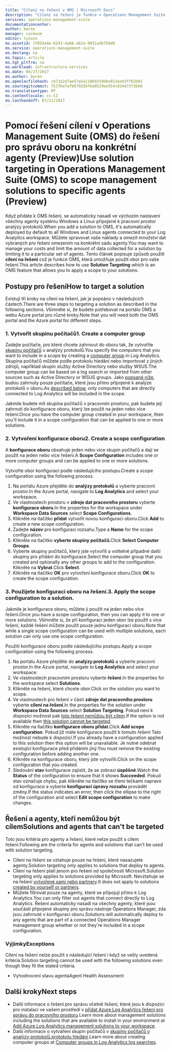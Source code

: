 ```yaml
---
title: "Cílení na řešení v OMS | Microsoft Docs"
description: "Cílení na řešení je funkce v Operations Management Suite (OMS), který vám umožní omezit na konkrétní sadu agentů řešení pro správu.  Tento článek popisuje, jak vytvořit konfiguraci oboru a použít ji k řešení."
services: operations-management-suite
documentationcenter: 
author: bwren
manager: carmonm
editor: tysonn
ms.assetid: 1f054a4e-6243-4a66-a62a-0031adb750d8
ms.service: operations-management-suite
ms.devlang: na
ms.topic: article
ms.tgt_pltfrm: na
ms.workload: infrastructure-services
ms.date: 04/27/2017
ms.author: bwren
ms.openlocfilehash: cb73a2d7ae57a5a11869259dbe913ae83ffb2b01
ms.sourcegitcommit: f537befafb079256fba0529ee554c034d73f36b0
ms.translationtype: MT
ms.contentlocale: cs-CZ
ms.lasthandoff: 07/11/2017
---
```

# <a name="use-solution-targeting-in-operations-management-suite-oms-to-scope-management-solutions-to-specific-agents-preview"></a><span data-ttu-id="6b641-104">Pomocí řešení cílení v Operations Management Suite (OMS) do řešení pro správu oboru na konkrétní agenty (Preview)</span><span class="sxs-lookup"><span data-stu-id="6b641-104">Use solution targeting in Operations Management Suite (OMS) to scope management solutions to specific agents (Preview)</span></span>
<span data-ttu-id="6b641-105">Když přidáte k OMS řešení, se automaticky nasadí ve výchozím nastavení všechny agenty systému Windows a Linux připojené k pracovní prostor analýzy protokolů.</span><span class="sxs-lookup"><span data-stu-id="6b641-105">When you add a solution to OMS, it's automatically deployed by default to all Windows and Linux agents connected to your Log Analytics workspace.</span></span>  <span data-ttu-id="6b641-106">Můžete spravovat vaše náklady a omezit množství dat vybraných pro řešení omezením na konkrétní sadu agenty.</span><span class="sxs-lookup"><span data-stu-id="6b641-106">You may want to manage your costs and limit the amount of data collected for a solution by limiting it to a particular set of agents.</span></span>  <span data-ttu-id="6b641-107">Tento článek popisuje způsob použití **cílení na řešení** což je funkce OMS, která umožňuje použít obor pro vaše řešení.</span><span class="sxs-lookup"><span data-stu-id="6b641-107">This article describes how to use **Solution Targeting** which is an OMS feature that allows you to apply a scope to your solutions.</span></span>

## <a name="how-to-target-a-solution"></a><span data-ttu-id="6b641-108">Postupy pro řešení</span><span class="sxs-lookup"><span data-stu-id="6b641-108">How to target a solution</span></span>
<span data-ttu-id="6b641-109">Existují tři kroky na cílení na řešení, jak je popsáno v následujících částech.</span><span class="sxs-lookup"><span data-stu-id="6b641-109">There are three steps to targeting a solution as described in the following sections.</span></span>  <span data-ttu-id="6b641-110">Všimněte si, že budete potřebovat na portálu OMS a webu Azure portal pro různé kroky.</span><span class="sxs-lookup"><span data-stu-id="6b641-110">Note that you will need both the OMS portal and the Azure portal for different steps.</span></span>


### <a name="1-create-a-computer-group"></a><span data-ttu-id="6b641-111">1. Vytvořit skupinu počítačů</span><span class="sxs-lookup"><span data-stu-id="6b641-111">1. Create a computer group</span></span>
<span data-ttu-id="6b641-112">Zadejte počítače, pro které chcete zahrnout do oboru tak, že vytvoříte [skupinu počítačů](../log-analytics/log-analytics-computer-groups.md) v analýzy protokolů.</span><span class="sxs-lookup"><span data-stu-id="6b641-112">You specify the computers that you want to include in a scope by creating a [computer group](../log-analytics/log-analytics-computer-groups.md) in Log Analytics.</span></span>  <span data-ttu-id="6b641-113">Skupina počítačů můžete podle protokolu hledání nebo importovat z jiných zdrojů, například skupin služby Active Directory nebo služby WSUS.</span><span class="sxs-lookup"><span data-stu-id="6b641-113">The computer group can be based on a log search or imported from other sources such as Active Directory or WSUS groups.</span></span> <span data-ttu-id="6b641-114">Jako [popsané níže](#solutions-and-agents-that-cant-be-targeted), budou zahrnuty pouze počítače, které jsou přímo připojené k analýze protokolů v oboru.</span><span class="sxs-lookup"><span data-stu-id="6b641-114">As [described below](#solutions-and-agents-that-cant-be-targeted), only computers that are directly connected to Log Analytics will be included in the scope.</span></span>

<span data-ttu-id="6b641-115">Jakmile budete mít skupina počítačů v pracovním prostoru, pak budete její zahrnutí do konfigurace oboru, který lze použít na jeden nebo více řešení.</span><span class="sxs-lookup"><span data-stu-id="6b641-115">Once you have the computer group created in your workspace, then you'll include it in a scope configuration that can be applied to one or more solutions.</span></span>
 
 
 ### <a name="2-create-a-scope-configuration"></a><span data-ttu-id="6b641-116">2. Vytvoření konfigurace oboru</span><span class="sxs-lookup"><span data-stu-id="6b641-116">2. Create a scope configuration</span></span>
 <span data-ttu-id="6b641-117">A **konfigurace oboru** obsahuje jeden nebo více skupin počítačů a dají se použít na jeden nebo více řešení.</span><span class="sxs-lookup"><span data-stu-id="6b641-117">A **Scope Configuration** includes one or more computer groups and can be applied to one or more solutions.</span></span> 
 
 <span data-ttu-id="6b641-118">Vytvořte obor konfiguraci podle následujícího postupu.</span><span class="sxs-lookup"><span data-stu-id="6b641-118">Create a scope configuration using the following process.</span></span>  

 1. <span data-ttu-id="6b641-119">Na portálu Azure přejděte do **analýzy protokolů** a vyberte pracovní prostor.</span><span class="sxs-lookup"><span data-stu-id="6b641-119">In the Azure portal, navigate to **Log Analytics** and select your workspace.</span></span>
 2. <span data-ttu-id="6b641-120">Ve vlastnostech prostoru v **zdroje dat pracovního prostoru** vyberte **konfigurace oboru**.</span><span class="sxs-lookup"><span data-stu-id="6b641-120">In the properties for the workspace under **Workspace Data Sources** select **Scope Configurations**.</span></span>
 3. <span data-ttu-id="6b641-121">Klikněte na tlačítko **přidat** vytvořit novou konfiguraci oboru.</span><span class="sxs-lookup"><span data-stu-id="6b641-121">Click **Add** to create a new scope configuration.</span></span>
 4. <span data-ttu-id="6b641-122">Zadejte **název** pro konfiguraci rozsahu.</span><span class="sxs-lookup"><span data-stu-id="6b641-122">Type a **Name** for the scope configuration.</span></span>
 5. <span data-ttu-id="6b641-123">Klikněte na tlačítko **vyberte skupiny počítačů**.</span><span class="sxs-lookup"><span data-stu-id="6b641-123">Click **Select Computer Groups**.</span></span>
 6. <span data-ttu-id="6b641-124">Vyberte skupiny počítačů, který jste vytvořili a volitelně případné další skupiny pro přidání do konfigurace.</span><span class="sxs-lookup"><span data-stu-id="6b641-124">Select the computer group that you created and optionally any other groups to add to the configuration.</span></span>  <span data-ttu-id="6b641-125">Klikněte na **Vybrat**.</span><span class="sxs-lookup"><span data-stu-id="6b641-125">Click **Select**.</span></span>  
 6. <span data-ttu-id="6b641-126">Klikněte na tlačítko **OK** pro vytvoření konfigurace oboru.</span><span class="sxs-lookup"><span data-stu-id="6b641-126">Click **OK** to create the scope configuration.</span></span> 


 ### <a name="3-apply-the-scope-configuration-to-a-solution"></a><span data-ttu-id="6b641-127">3. Použijete konfiguraci oboru na řešení.</span><span class="sxs-lookup"><span data-stu-id="6b641-127">3. Apply the scope configuration to a solution.</span></span>
<span data-ttu-id="6b641-128">Jakmile je konfigurace oboru, můžete ji použít na jeden nebo více řešení.</span><span class="sxs-lookup"><span data-stu-id="6b641-128">Once you have a scope configuration, then you can apply it to one or more solutions.</span></span>  <span data-ttu-id="6b641-129">Všimněte si, že při konfiguraci jeden obor lze použít s více řešení, každé řešení můžete použít pouze jednu konfiguraci oboru.</span><span class="sxs-lookup"><span data-stu-id="6b641-129">Note that while a single scope configuration can be used with multiple solutions, each solution can only use one scope configuration.</span></span>

<span data-ttu-id="6b641-130">Použití konfigurace oboru podle následujícího postupu.</span><span class="sxs-lookup"><span data-stu-id="6b641-130">Apply a scope configuration using the following process.</span></span>  

 1. <span data-ttu-id="6b641-131">Na portálu Azure přejděte do **analýzy protokolů** a vyberte pracovní prostor.</span><span class="sxs-lookup"><span data-stu-id="6b641-131">In the Azure portal, navigate to **Log Analytics** and select your workspace.</span></span>
 2. <span data-ttu-id="6b641-132">Ve vlastnostech pracovním prostoru vyberte **řešení**.</span><span class="sxs-lookup"><span data-stu-id="6b641-132">In the properties for the workspace select **Solutions**.</span></span>
 3. <span data-ttu-id="6b641-133">Klikněte na řešení, které chcete obor.</span><span class="sxs-lookup"><span data-stu-id="6b641-133">Click on the solution you want to scope.</span></span>
 4. <span data-ttu-id="6b641-134">Ve vlastnostech pro řešení v části **zdroje dat pracovního prostoru** vyberte **cílení na řešení**.</span><span class="sxs-lookup"><span data-stu-id="6b641-134">In the properties for the solution under **Workspace Data Sources** select **Solution Targeting**.</span></span>  <span data-ttu-id="6b641-135">Pokud není k dispozici možnost pak [toto řešení nemůžou být cílem](#solutions-and-agents-that-cant-be-targeted).</span><span class="sxs-lookup"><span data-stu-id="6b641-135">If the option is not available then [this solution cannot be targeted](#solutions-and-agents-that-cant-be-targeted).</span></span>
 5. <span data-ttu-id="6b641-136">Klikněte na tlačítko **konfigurace oboru přidat**.</span><span class="sxs-lookup"><span data-stu-id="6b641-136">Click **Add scope configuration**.</span></span>  <span data-ttu-id="6b641-137">Pokud již máte konfigurace použít k tomuto řešení Tato možnost nebude k dispozici.</span><span class="sxs-lookup"><span data-stu-id="6b641-137">If you already have a configuration applied to this solution then this option will be unavailable.</span></span>  <span data-ttu-id="6b641-138">Je nutné odebrat existující konfigurace před přidáním jiný.</span><span class="sxs-lookup"><span data-stu-id="6b641-138">You must remove the existing configuration before adding another one.</span></span>
 6. <span data-ttu-id="6b641-139">Klikněte na konfigurace oboru, který jste vytvořili.</span><span class="sxs-lookup"><span data-stu-id="6b641-139">Click on the scope configuration that you created.</span></span>
 7. <span data-ttu-id="6b641-140">Sledování **stav** konfigurace zajistit, že se zobrazí **úspěšné**.</span><span class="sxs-lookup"><span data-stu-id="6b641-140">Watch the **Status** of the configuration to ensure that it shows **Succeeded**.</span></span>  <span data-ttu-id="6b641-141">Pokud stav označuje chybu, pak klikněte na tlačítko se třemi tečkami napravo od konfigurace a vyberte **konfiguraci úpravy rozsahu** provádět změny.</span><span class="sxs-lookup"><span data-stu-id="6b641-141">If the status indicates an error, then click the ellipse to the right of the configuration and select **Edit scope configuration** to make changes.</span></span>

## <a name="solutions-and-agents-that-cant-be-targeted"></a><span data-ttu-id="6b641-142">Řešení a agenty, kteří nemůžou být cílem</span><span class="sxs-lookup"><span data-stu-id="6b641-142">Solutions and agents that can't be targeted</span></span>
<span data-ttu-id="6b641-143">Toto jsou kritéria pro agenty a řešení, které nelze použít s cílem řešení.</span><span class="sxs-lookup"><span data-stu-id="6b641-143">Following are the criteria for agents and solutions that can't be used with solution targeting.</span></span>

- <span data-ttu-id="6b641-144">Cílení na řešení se vztahuje pouze na řešení, které nasazujete agenty.</span><span class="sxs-lookup"><span data-stu-id="6b641-144">Solution targeting only applies to solutions that deploy to agents.</span></span>
- <span data-ttu-id="6b641-145">Cílení na řešení platí jenom pro řešení od společnosti Microsoft.</span><span class="sxs-lookup"><span data-stu-id="6b641-145">Solution targeting only applies to solutions provided by Microsoft.</span></span>  <span data-ttu-id="6b641-146">Nevztahuje se na řešení [vytvořené sami nebo partnery](operations-management-suite-solutions-creating.md).</span><span class="sxs-lookup"><span data-stu-id="6b641-146">It does not apply to solutions [created by yourself or partners](operations-management-suite-solutions-creating.md).</span></span>
- <span data-ttu-id="6b641-147">Můžete filtrovat pouze na agenty, které se připojují přímo k Log Analytics.</span><span class="sxs-lookup"><span data-stu-id="6b641-147">You can only filter out agents that connect directly to Log Analytics.</span></span>  <span data-ttu-id="6b641-148">Řešení automaticky nasadí na všechny agenty, které jsou součástí připojené skupiny pro správu nástroje Operations Manager, zda jsou zahrnuté v konfiguraci oboru.</span><span class="sxs-lookup"><span data-stu-id="6b641-148">Solutions will automatically deploy to any agents that are part of a connected Operations Manager management group whether or not they're included in a scope configuration.</span></span>

### <a name="exceptions"></a><span data-ttu-id="6b641-149">Výjimky</span><span class="sxs-lookup"><span data-stu-id="6b641-149">Exceptions</span></span>
<span data-ttu-id="6b641-150">Cílení na řešení nelze použít s následující řešení i když se vešly uvedená kritéria.</span><span class="sxs-lookup"><span data-stu-id="6b641-150">Solution targeting cannot be used with the following solutions even though they fit the stated criteria.</span></span>

- <span data-ttu-id="6b641-151">Vyhodnocení stavu agenta</span><span class="sxs-lookup"><span data-stu-id="6b641-151">Agent Health Assessment</span></span>

## <a name="next-steps"></a><span data-ttu-id="6b641-152">Další kroky</span><span class="sxs-lookup"><span data-stu-id="6b641-152">Next steps</span></span>
- <span data-ttu-id="6b641-153">Další informace o řešení pro správu včetně řešení, které jsou k dispozici pro instalaci ve vašem prostředí v [přidat Azure Log Analytics řešení pro správu do pracovního prostoru](../log-analytics/log-analytics-add-solutions.md).</span><span class="sxs-lookup"><span data-stu-id="6b641-153">Learn more about management solutions including the solutions that are available to install in your environment at [Add Azure Log Analytics management solutions to your workspace](../log-analytics/log-analytics-add-solutions.md).</span></span>
- <span data-ttu-id="6b641-154">Další informace o vytváření skupin počítačů v [skupiny počítačů v analýzy protokolů protokolu hledání](../log-analytics/log-analytics-computer-groups.md).</span><span class="sxs-lookup"><span data-stu-id="6b641-154">Learn more about creating computer groups at [Computer groups in Log Analytics log searches](../log-analytics/log-analytics-computer-groups.md).</span></span>